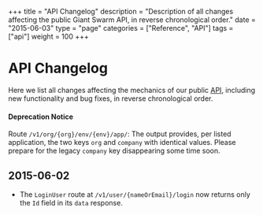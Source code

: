 +++
title = "API Changelog"
description = "Description of all changes affecting the public Giant Swarm API, in reverse chronological order."
date = "2015-06-03"
type = "page"
categories = ["Reference", "API"]
tags = ["api"]
weight = 100
+++

# API Changelog

Here we list all changes affecting the mechanics of our public [API](/reference/api/), including new functionality and bug fixes, in reverse chronological order.

<div class="well">
<h4>Deprecation Notice</h4>
<p>Route <code>/v1/org/{org}/env/{env}/app/</code>: The output provides, per listed application, the two keys <code>org</code> and <code>company</code> with identical values. Please prepare for the legacy <code>company</code> key disappearing some time soon.
</div>


## 2015-06-02

* The `LoginUser` route at `/v1/user/{nameOrEmail}/login` now returns only the `Id` field in its `data` response. 

